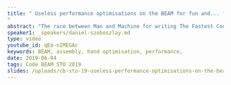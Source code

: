```yaml
---
title: " Useless performance optimisations on the BEAM for fun and... fun?
"
abstract: "The race between Man and Machine for writing The Fastest Code is on since the first compiler has been invented. Now, I'm afraid when it comes to targeting x64, our chances of beating the Machine are negligible. But maybe with the BEAM we still hold a chance? Let's dig into BEAM assembly and find out whether we can show erlc a lesson or two!"
speaker1: _speakers/daniel-szoboszlay.md
type: video
youtube_id: qEo-nIMEGAc
keywords: BEAM, assembly, hand optimisation, performance,
date: 2019-06-04
tags: Code BEAM STO 2019
slides: /uploads/cb-sto-19-useless-performance-optimisations-on-the-beam-daniel-szoboszlay.pdf
---
```



